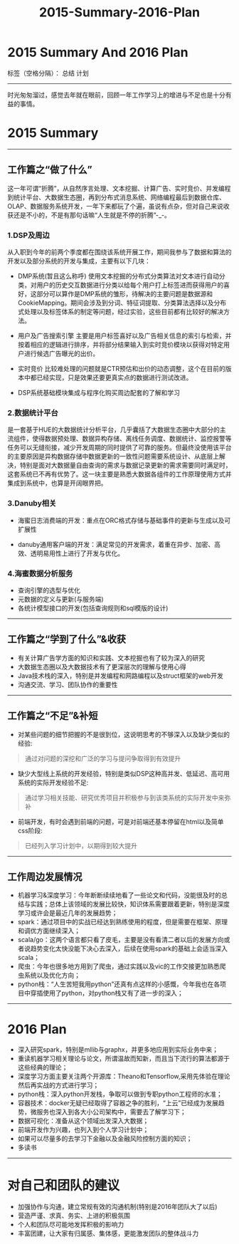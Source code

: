 ﻿---
layout: default
title: 2015-Summary-2016-Plan
comments: true
categories: [other]
---

# **2015 Summary And 2016 Plan**

标签（空格分隔）： 总结 计划

---
时光匆匆溜过，感觉去年就在眼前，回顾一年工作学习上的增进与不足也是十分有益的事情。

# 2015 Summary


----------


## 工作篇之“做了什么”

这一年可谓“折腾”，从自然序言处理、文本挖掘、计算广告、实时竞价、并发编程到统计平台、大数据生态圈，再到分布式消息系统、网络编程最后到数据仓库、OLAP、数据服务系统开发，一年下来都玩了个遍，虽说有点杂，但对自己来说收获还是不小的，不是有那句话嘛“人生就是不停的折腾”-_-。

### 1.DSP及周边
从入职到今年的前两个季度都在围绕该系统开展工作，期间我参与了数据和算法的开发以及部分系统的开发与集成，主要有以下几块：

 - DMP系统(暂且这么称呼)
使用文本挖掘的分布式分类算法对文本进行自动分类，对用户的历史交互数据进行分类以给每个用户打上标签进而获得用户的喜好，这部分可以算作是DMP系统的雏形，待解决的主要问题是数据源和CookieMapping。期间会涉及到分词、特征词提取、分类算法选择以及分布式处理以及标签体系的制定等问题，经过实验，这些目前都有比较好的解决方法。
 
 - 用户及广告搜索引擎
 主要是用户标签喜好以及广告相关信息的索引与检索，并按着相应的逻辑进行排序，并将部分结果输入到实时竞价模块以获得对特定用户进行候选广告曝光的出价。

 - 实时竞价
 比较难处理的问题就是CTR预估和出价的动态调整，这个在目前的版本中都已经实现，只是效果还要更真实点的数据进行测试改进。

 - DSP系统基础模块集成与程序化购买周边配套的了解和学习

### 2.数据统计平台
是一套基于HUE的大数据统计分析平台，几乎囊括了大数据生态圈中大部分的主流组件，使得数据预处理、数据异构存储、离线任务调度、数据统计、监控报警等任务可以无缝衔接，减少开发周期的同时提供了可靠的服务。但最终没使用该平台的主要原因是异构数据存储中数据更新的一致性问题需要系统设计、从底层上解决，特别是面对大数据量自由查询的需求与数据记录更新的需求需要同时满足时，这套系统已不再有优势了。这一块主要是熟悉大数据各组件的工作原理使用方式并集成到系统中，也算是开阔眼界把。

### 3.Danuby相关

 - 海蜜日志消费端的开发：重点在ORC格式存储与基础事件的更新与生成以及可扩展性
 
 - danuby通用客户端的开发：满足常见的开发需求，着重在异步、加密、高效、透明易用性上进行了开发与优化。

### 4.海蜜数据分析服务

 - 查询引擎的选型与优化
 - 元数据的定义与更新(与服务端)
 - 各统计模型接口的开发(包括查询规则和sql模版的设计)


----------


## 工作篇之“学到了什么”&收获

 - 有关计算广告学方面的知识和实践、文本挖掘也有了较为深入的研究
 - 大数据生态圈以及大数据技术有了更深层次的理解与使用心得
 - Java技术栈的深入，特别是并发编程和网路编程以及struct框架的web开发
 - 沟通交流、学习、团队协作的重要性


----------


## 工作篇之“不足”&补短

 - 对某些问题的细节把握的不是很到位，这说明思考的不够深入以及缺少类似的经验:
 >通过对问题的深挖和广泛的学习与提问争取得到有效提升

 - 缺少大型线上系统的开发经验，特别是类似DSP这种高并发、低延迟、高可用系统的实际开发经验不足:
 >通过学习相关技能、研究优秀项目并积极参与到该类系统的实际开发中来弥补

 - 前端开发，有时会遇到前端的问题，可是对前端还基本停留在html以及简单css阶段:
>已经列入学习计划中，以期得到较大提升


----------


## 工作周边发展情况

 - 机器学习&深度学习：今年断断续续地看了一些论文和代码，没能很及时的总结与实践；总体上该领域的发展比较快，知识体系需要跟着更新，特别是深度学习或许会是最近几年的发展趋势；
 - spark：通过项目中的实战已经达到熟练使用的程度，但是需要在框架、原理和调优方面继续深入；
 - scala/go：这两个语言都只看了皮毛，主要是没有看清二者以后的发展方向或者说趋势变化太快没能下决心去深入，后续在使用spark的基础上会适当深入scala；
 - 爬虫：今年也很多地方用到了爬虫，通过实践以及vic的工作交接更加熟悉爬虫系统以及优化方向；
 - python栈：“人生苦短我用python”还真有点这样的小感慨，今年我也在各项目中穿插使用了python，对python栈又有了进一步的深入；


----------


# 2016 Plan

 - 深入研究spark，特别是mllib与graphx，并更多地应用到实际业务中来；
 - 重读机器学习相关理论与论文，所谓温故而知新，而且当下流行的算法都源于这些经典的理论；
 - 深度学习方面主要关注两个开源库：Theano和Tensorflow,采用先体验在理论然后再实战的方式进行学习；
 - python栈：深入python开发栈，争取可以做到专职python工程师的水准；
 - 容器技术：docker无疑已经取得了容器之争的胜利，“上云”已经成为发展趋势，微服务也深入到各大小公司架构中，需要去了解学习下；
 - 数据可视化：准备从这个领域出发深入大数据；
 - 前端开发作为兴趣，也列入到个人学习计划中；
 - 如果可以尽量多的去学习下金融以及金融风险控制方面的知识；
 - 多读书


----------


# 对自己和团队的建议

 - 加强协作与沟通，建立常规有效的沟通机制(特别是2016年团队大了以后)
 - 营造严谨、求真、务实、上进的积极氛围
 - 个人和团队尽可能地发挥积极的影响力
 - 丰富团建，让大家有归属感、集体感，更能激发团队的整体战斗力